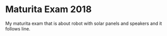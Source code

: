 # Maturita Exam 2018  

My maturita exam that is about robot with solar panels and speakers and it follows line.
